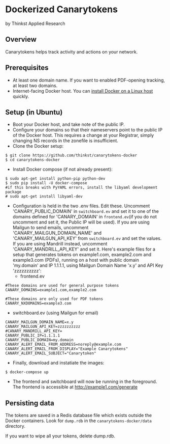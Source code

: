 Dockerized Canarytokens
=======================
by Thinkst Applied Research

Overview
--------
Canarytokens helps track activity and actions on your network.

Prerequisites
-------------
* At least one domain name. If you want to enabled PDF-opening tracking, at least two domains.
* Internet-facing Docker host. You can [install Docker on a Linux host](https://docs.docker.com/installation/) quickly.

Setup (in Ubuntu)
-----------------
* Boot your Docker host, and take note of the public IP.
* Configure your domains so that their nameservers point to the public IP of the Docker host. This requires a change at your Registrar, simply changing NS records in the zonefile is insufficient.
* Clone the Docker setup:
```
$ git clone https://github.com/thinkst/canarytokens-docker
$ cd canarytokens-docker
```
* Install Docker compose (if not already present):
```
$ sudo apt-get install python-pip python-dev
$ sudo pip install -U docker-compose
#if this breaks with PyYAML errors, install the libyaml development package
# sudo apt-get install libyaml-dev
```
* Configuration is held in the two .env files. Edit these. Uncomment 'CANARY_PUBLIC_DOMAIN' in ```switchboard.ev``` and set it to one of the domains defined for 'CANARY_DOMAIN' in ```frontend.ev```(if you do not uncomment and set it, the Public IP will be used).  If you are using Mailgun to send emails, uncomment 'CANARY_MAILGUN_DOMAIN_NAME' and 'CANARY_MAILGUN_API_KEY' from ```switchboard.ev``` and set the values.  If you are using Mandrill instead, uncomment 'CANARY_MANDRILL_API_KEY' and set it. Here's example files for a setup that generates tokens on example1.com, example2.com and example3.com (PDFs), running on a host with public domain 'my.domain' and IP 1.1.1.1, using Mailgun Domain Name 'x.y' and API Key 'zzzzzzzzzz':
  * frontend.ev
```
#These domains are used for general purpose tokens
CANARY_DOMAINS=example1.com,example2.com

#These domains are only used for PDF tokens
CANARY_NXDOMAINS=example3.com
```
  * switchboard.ev (using Mailgun for email)
```
CANARY_MAILGUN_DOMAIN_NAME=x.y
CANARY_MAILGUN_API_KEY=zzzzzzzzzz
#CANARY_MANDRILL_API_KEY=
CANARY_PUBLIC_IP=1.1.1.1
CANARY_PUBLIC_DOMAIN=my.domain
CANARY_ALERT_EMAIL_FROM_ADDRESS=noreply@example.com
CANARY_ALERT_EMAIL_FROM_DISPLAY="Example Canarytokens"
CANARY_ALERT_EMAIL_SUBJECT="Canarytoken"
```
* Finally, download and instatiate the images:
```
$ docker-compose up
```
* The frontend and switchboard will now be running in the foreground. The frontend is accessible at http://example1.com/generate

Persisting data
---------------

The tokens are saved in a Redis database file which exists outside the Docker containers. Look for ```dump.rdb``` in the ```canarytokens-docker/data``` directory.

If you want to wipe all your tokens, delete dump.rdb.
